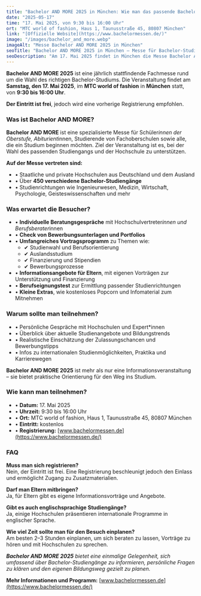 ```yaml
---
title: "Bachelor AND MORE 2025 in München: Wie man das passende Bachelor-Studium findet"
date: "2025-05-17"
time: "17. Mai 2025, von 9:30 bis 16:00 Uhr"
ort: "MTC world of fashion, Haus 1, Taunusstraße 45, 80807 München"
link: "[Offizielle Website](https://www.bachelormessen.de/)"
image: "/images/bachelor_and_more.webp"
imageAlt: "Messe Bachelor AND MORE 2025 in München"
seoTitle: "Bachelor AND MORE 2025 in München – Messe für Bachelor-Studiengänge"
seoDescription: "Am 17. Mai 2025 findet in München die Messe Bachelor AND MORE statt: Beratung, Vorträge und Informationen zum Studium."
---
```


**Bachelor AND MORE 2025** ist eine jährlich stattfindende Fachmesse rund um die Wahl des richtigen Bachelor-Studiums. Die Veranstaltung findet am **Samstag, den 17. Mai 2025**, im **MTC world of fashion** in **München** statt, von **9:30 bis 16:00 Uhr**.

**Der Eintritt ist frei**, jedoch wird eine vorherige Registrierung empfohlen.

### Was ist Bachelor AND MORE?

**Bachelor AND MORE** ist eine spezialisierte Messe für Schüler*innen der Oberstufe, Abiturient*innen, Studierende von Fachoberschulen sowie alle, die ein Studium beginnen möchten. Ziel der Veranstaltung ist es, bei der Wahl des passenden Studiengangs und der Hochschule zu unterstützen.

**Auf der Messe vertreten sind:**

- • Staatliche und private Hochschulen aus Deutschland und dem Ausland  
- • Über **450 verschiedene Bachelor-Studiengänge**  
- • Studienrichtungen wie Ingenieurwesen, Medizin, Wirtschaft, Psychologie, Geisteswissenschaften und mehr

### Was erwartet die Besucher?

- • **Individuelle Beratungsgespräche** mit Hochschulvertreter*innen und Berufsberater*innen  
- • **Check von Bewerbungsunterlagen und Portfolios**  
- • **Umfangreiches Vortragsprogramm** zu Themen wie:  
  - ✔ Studienwahl und Berufsorientierung  
  - ✔ Auslandsstudium  
  - ✔ Finanzierung und Stipendien  
  - ✔ Bewerbungsprozesse  
- • **Informationsangebote für Eltern**, mit eigenen Vorträgen zur Unterstützung und Finanzierung  
- • **Berufseignungstest** zur Ermittlung passender Studienrichtungen  
- • **Kleine Extras**, wie kostenloses Popcorn und Infomaterial zum Mitnehmen

### Warum sollte man teilnehmen?

- • Persönliche Gespräche mit Hochschulen und Expert*innen  
- • Überblick über aktuelle Studienangebote und Bildungstrends  
- • Realistische Einschätzung der Zulassungschancen und Bewerbungstipps  
- • Infos zu internationalen Studienmöglichkeiten, Praktika und Karrierewegen

**Bachelor AND MORE 2025** ist mehr als nur eine Informationsveranstaltung – sie bietet praktische Orientierung für den Weg ins Studium.

### Wie kann man teilnehmen?

- • **Datum:** 17. Mai 2025  
- • **Uhrzeit:** 9:30 bis 16:00 Uhr  
- • **Ort:** MTC world of fashion, Haus 1, Taunusstraße 45, 80807 München  
- • **Eintritt:** kostenlos  
- • **Registrierung:** [www.bachelormessen.de](https://www.bachelormessen.de/)

### FAQ

**Muss man sich registrieren?**  
Nein, der Eintritt ist frei. Eine Registrierung beschleunigt jedoch den Einlass und ermöglicht Zugang zu Zusatzmaterialien.

**Darf man Eltern mitbringen?**  
Ja, für Eltern gibt es eigene Informationsvorträge und Angebote.

**Gibt es auch englischsprachige Studiengänge?**  
Ja, einige Hochschulen präsentieren internationale Programme in englischer Sprache.

**Wie viel Zeit sollte man für den Besuch einplanen?**  
Am besten 2–3 Stunden einplanen, um sich beraten zu lassen, Vorträge zu hören und mit Hochschulen zu sprechen.

_**Bachelor AND MORE 2025** bietet eine einmalige Gelegenheit, sich umfassend über Bachelor-Studiengänge zu informieren, persönliche Fragen zu klären und den eigenen Bildungsweg gezielt zu planen._

**Mehr Informationen und Programm:** [www.bachelormessen.de](https://www.bachelormessen.de/)
